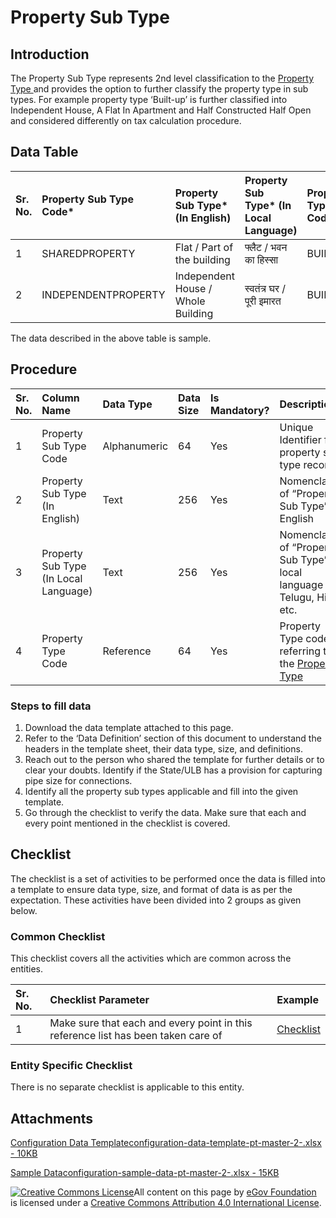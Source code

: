 # Property Sub Type

## Introduction <a id="introduction"></a>

The Property Sub Type represents 2nd level classification to the [Property Type ](property-type.md)and provides the option to further classify the property type in sub types. For example property type ‘Built-up’ is further classified into Independent House, A Flat In Apartment and Half Constructed Half Open and considered differently on tax calculation procedure.

## Data Table <a id="data-table"></a>

| Sr. No. | Property Sub Type Code\* | Property Sub Type\* \(In English\) | Property Sub Type\* \(In Local Language\) | Property Type Code\* |
| :--- | :--- | :--- | :--- | :--- |
| 1 | SHAREDPROPERTY | Flat / Part of the building | फ्लैट / भवन का हिस्सा | BUILTUP |
| 2 | INDEPENDENTPROPERTY | Independent House / Whole Building | स्वतंत्र घर / पूरी इमारत | BUILTUP |

The data described in the above table is sample.

## Procedure <a id="procedure"></a>

| Sr. No. | Column Name | Data Type | Data Size | Is Mandatory? | Description |
| :--- | :--- | :--- | :--- | :--- | :--- |
| 1 | Property Sub Type Code | Alphanumeric | 64 | Yes | Unique Identifier for property sub type record |
| 2 | Property Sub Type \(In English\) | Text | 256 | Yes | Nomenclature of “Property Sub Type” in English |
| 3 | Property Sub Type \(In Local Language\) | Text | 256 | Yes | Nomenclature of “Property Sub Type” in local language e.g. Telugu, Hindi etc. |
| 4 | Property Type Code | Reference | 64 | Yes | Property Type code referring to the [Property Type](https://docs.digit.org/configure-digit/configuring-master-data-templates/module-setup/prop-tax-data/property-type)​ |

### Steps to fill data <a id="steps-to-fill-data"></a>

1. Download the data template attached to this page.
2. Refer to the ‘Data Definition’ section of this document to understand the headers in the template sheet, their data type, size, and definitions.
3. Reach out to the person who shared the template for further details or to clear your doubts. Identify if the State/ULB has a provision for capturing pipe size for connections.
4. Identify all the property sub types applicable and fill into the given template.
5. Go through the checklist to verify the data. Make sure that each and every point mentioned in the checklist is covered.

## Checklist <a id="checklist"></a>

The checklist is a set of activities to be performed once the data is filled into a template to ensure data type, size, and format of data is as per the expectation. These activities have been divided into 2 groups as given below.

### Common Checklist <a id="common-checklist"></a>

This checklist covers all the activities which are common across the entities.

| Sr. No. | Checklist Parameter | Example |
| :--- | :--- | :--- |
| 1 | Make sure that each and every point in this reference list has been taken care of | ​[Checklist](https://docs.digit.org/configure-digit/configuring-master-data-templates/module-setup/common-config/checklist)​ |

### Entity Specific Checklist <a id="entity-specific-checklist"></a>

There is no separate checklist is applicable to this entity.

## Attachments <a id="attachments"></a>

[Configuration Data Templateconfiguration-data-template-pt-master-2-.xlsx - 10KB](https://firebasestorage.googleapis.com/v0/b/gitbook-28427.appspot.com/o/assets%2F-MERG_iQW5oN4ukgXP8K%2Fsync%2Faf47c79c944c953aed463cd5067940fc54d68630.xlsx?generation=1602050605757319&alt=media)

[Sample Dataconfiguration-sample-data-pt-master-2-.xlsx - 15KB](https://firebasestorage.googleapis.com/v0/b/gitbook-28427.appspot.com/o/assets%2F-MERG_iQW5oN4ukgXP8K%2Fsync%2Fd22df176b956ad1f9ae35b34ad36e9e12fd6db38.xlsx?generation=1602050605800117&alt=media)

[![Creative Commons License](https://i.creativecommons.org/l/by/4.0/80x15.png)](http://creativecommons.org/licenses/by/4.0/)All content on this page by [eGov Foundation ](https://egov.org.in/)is licensed under a [Creative Commons Attribution 4.0 International License](http://creativecommons.org/licenses/by/4.0/).

